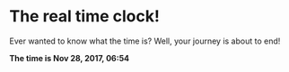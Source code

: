 # The real time clock!

Ever wanted to know what the time is? Well, your journey is about to end!

**The time is Nov 28, 2017, 06:54**